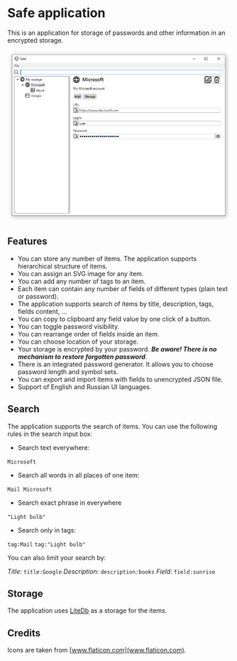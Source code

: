 # Safe application

This is an application for storage of passwords and other information in an encrypted storage.

![Application](Images/Application.png)

## Features

* You can store any number of items. The application supports hierarchical structure of items.
* You can assign an SVG image for any item.
* You can add any number of tags to an item.
* Each item can contain any number of fields of different types (plain text or password).
* The application supports search of items by title, description, tags, fields content, ...
* You can copy to clipboard any field value by one click of a button.
* You can toggle password visibility.
* You can rearrange order of fields inside an item.
* You can choose location of your storage.
* Your storage is encrypted by your password. ***Be aware! There is no mechanism to restore forgotten password***.
* There is an integrated password generator. It allows you to choose password length and symbol sets.
* You can export and import items with fields to unencrypted JSON file.
* Support of English and Russian UI languages.

## Search

The application supports the search of items. You can use the following rules in the search input box:

* Search text everywhere:

`Microsoft`

* Search all words in all places of one item:

`Mail Microsoft`

* Search exact phrase in everywhere

`"Light bulb"`

* Search only in tags:

`tag:Mail`
`tag:"Light bulb"`

You can also limit your search by:

*Title*: `title:Google`
*Description*: `description:books`
*Field*: `field:sunrise`

## Storage

The application uses [LiteDb](https://www.litedb.org/) as a storage for the items.

## Credits

Icons are taken from [www.flaticon.com](www.flaticon.com).